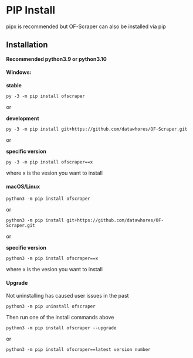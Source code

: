 # PIP Install

pipx is recommended but OF-Scraper can also be installed via pip

## Installation

**Recommended python3.9 or python3.10**

#### Windows:

**stable**

```
py -3 -m pip install ofscraper
```

or

**development**

```
py -3 -m pip install git+https://github.com/datawhores/OF-Scraper.git 
```

or

**specific version**

```
py -3 -m pip install ofscraper==x
```

where x is the vesion you want to install

#### macOS/Linux

```
python3 -m pip install ofscraper
```

or

```
python3 -m pip install git+https://github.com/datawhores/OF-Scraper.git 
```

or

**specific version**

```
python3 -m pip install ofscraper==x
```

where x is the vesion you want to install

#### Upgrade

Not uninstalling has caused user issues in the past

```
python3 -m pip uninstall ofscraper
```

Then run one of the install commands above

```
python3 -m pip install ofscraper --upgrade
```

or

```
python3 -m pip install ofscraper==latest version number
```
